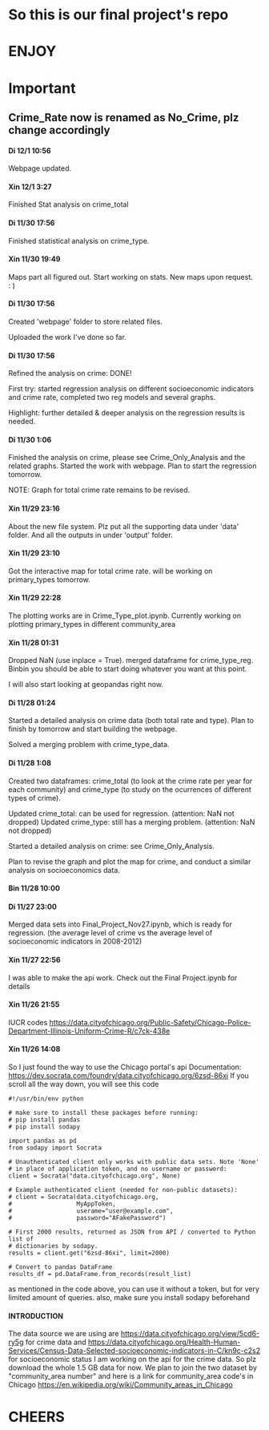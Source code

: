 # So this is our final project's repo
# ENJOY
# Important
## Crime_Rate now is renamed as No_Crime, plz change accordingly

#### Di 12/1 10:56

Webpage updated.

#### Xin 12/1 3:27

Finished Stat analysis on crime_total

#### Di 11/30 17:56

Finished statistical analysis on crime_type.

#### Xin 11/30 19:49

Maps part all figured out. Start working on stats. New maps upon request.  
: )

#### Di 11/30 17:56

Created 'webpage' folder to store related files.

Uploaded the work I've done so far.

#### Di 11/30 17:56

Refined the analysis on crime: DONE!

First try: started regression analysis on different socioeconomic indicators and crime rate, completed two reg models and several graphs.

Highlight: further detailed & deeper analysis on the regression results is needed.

#### Di 11/30 1:06

Finished the analysis on crime, please see Crime_Only_Analysis and the related graphs.
Started the work with webpage.
Plan to start the regression tomorrow.

NOTE: Graph for total crime rate remains to be revised.

#### Xin 11/29 23:16

About the new file system.
Plz put all the supporting data under 'data' folder.
And all the outputs in under 'output' folder.


#### Xin 11/29 23:10

Got the interactive map for total crime rate.
will be working on primary_types tomorrow.

#### Xin 11/29 22:28

The plotting works are in Crime_Type_plot.ipynb.
Currently working on plotting primary_types in different community_area

#### Xin 11/28 01:31

Dropped NaN (use inplace = True).
merged dataframe for crime_type_reg.
Binbin you should be able to start doing whatever you want at this point.

I will also start looking at geopandas right now.

#### Di 11/28 01:24

Started a detailed analysis on crime data (both total rate and type).
Plan to finish by tomorrow and start building the webpage.

Solved a merging problem with crime_type_data.

#### Di 11/28 1:08

Created two dataframes: crime_total (to look at the crime rate per year for each community) and crime_type (to study on the ocurrences of different types of crime).

Updated crime_total: can be used for regression. (attention: NaN not dropped)
Updated crime_type: still has a merging problem. (attention: NaN not dropped)

Started a detailed analysis on crime: see Crime_Only_Analysis.

Plan to revise the graph and plot the map for crime, and conduct a similar analysis on socioeconomics data.

#### Bin 11/28  10:00

#### Di 11/27  23:00

Merged data sets into Final_Project_Nov27.ipynb, which is ready for regression.
(the average level of crime vs the average level of socioeconomic indicators in 2008-2012)

#### Xin 11/27 22:56

I was able to make the api work.
Check out the Final Project.ipynb for details

#### Xin 11/26 21:55

IUCR codes
https://data.cityofchicago.org/Public-Safety/Chicago-Police-Department-Illinois-Uniform-Crime-R/c7ck-438e

#### Xin 11/26 14:08

So I just found the way to use the Chicago portal's api
Documentation: https://dev.socrata.com/foundry/data.cityofchicago.org/6zsd-86xi
If you scroll all the way down, you will see this code

```
#!/usr/bin/env python

# make sure to install these packages before running:
# pip install pandas
# pip install sodapy

import pandas as pd
from sodapy import Socrata

# Unauthenticated client only works with public data sets. Note 'None'
# in place of application token, and no username or password:
client = Socrata("data.cityofchicago.org", None)

# Example authenticated client (needed for non-public datasets):
# client = Socrata(data.cityofchicago.org,
#                  MyAppToken,
#                  userame="user@example.com",
#                  password="AFakePassword")

# First 2000 results, returned as JSON from API / converted to Python list of
# dictionaries by sodapy.
results = client.get("6zsd-86xi", limit=2000)

# Convert to pandas DataFrame
results_df = pd.DataFrame.from_records(result_list)
```
as mentioned in the code above, you can use it without a token,
but for very limited amount of queries.
also, make sure you install sodapy beforehand

#### INTRODUCTION

The data source we are using are
https://data.cityofchicago.org/view/5cd6-ry5g
for crime data
and
https://data.cityofchicago.org/Health-Human-Services/Census-Data-Selected-socioeconomic-indicators-in-C/kn9c-c2s2
for socioeconomic status
I am working on the api for the crime data.
So plz download the whole 1.5 GB data for now.
We plan to join the two dataset by "community_area number"
and here is a link for community_area code's in Chicago
https://en.wikipedia.org/wiki/Community_areas_in_Chicago

# CHEERS
